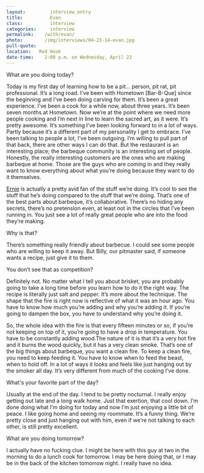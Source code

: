 ```yaml
---
layout:         interview_entry
title:          Evan
class:          interview
categories:     interview
permalink:    /with/evan/
photo:        /img/interviews/04-23-14-evan.jpg
pull-quote:
location:   Red Hook
date-time:    2:00 p.m. on Wednesday, April 22
---
```


<p class="question">What are you doing today?</p>
<p>Today is my first day of learning how to be a pit… person, pit rat, pit professional. It’s a long road. I’ve been with Hometown [Bar-B-Que] since the beginning and I’ve been doing carving for them. It’s been a great experience. I’ve been a cook for a while now, about three years. It’s been seven months at Hometown. Now we’re at the point where we need more people cooking and I’m next in line to learn the sacred art, as it were. It’s pretty awesome. It’s something I’ve been looking forward to in a lot of ways. Partly because it’s a different part of my personality I get to embrace. I’ve been talking to people a lot, I’ve been outgoing. I’m willing to pull part of that back, there are other ways I can do that. But the restaurant is an interesting place; the barbeque community is an interesting set of people. Honestly, the really interesting customers are the ones who are making barbeque at home. Those are the guys who are coming in and they really want to know everything about what you’re doing because they want to do it themselves.</p>

<p><a href="/with/ernie">Ernie</a> is actually a pretty avid fan of the stuff we’re doing. It’s cool to see the stuff that he’s doing compared to the stuff that we’re doing. That’s one of the best parts about barbeque, it’s collaborative. There’s no hiding any secrets, there’s no pretension even, at least not in the circles that I’ve been running in. You just see a lot of really great people who are into the food they’re making.</p>

<p class="question">Why is that?</p>
<p>There’s something really friendly about barbecue. I could see some people who are willing to keep it away. But Billy, our pitmaster said, if someone wants a recipe, just give it to them.</p>

<p class="question">You don’t see that as competition?</p>
<p>Definitely not. No matter what I tell you about brisket, you are probably going to take a long time before you learn how to do it the right way. The recipe is literally just salt and pepper. It’s more about the technique. The shape that the fire is right now is reflective of what it was an hour ago. You have to know how much you’re adding and why you’re adding it. If you’re going to dampen the box, you have to understand why you’re doing it.</p>

<p>So, the whole idea with the fire is that every fifteen minutes or so, if you’re not keeping on top of it, you’re going to have a drop in temperature. You have to be constantly adding wood.The nature of it is that it’s a very hot fire and it burns the wood quickly, but it has a very clean smoke. That’s one of the big things about barbeque, you want a clean fire. To keep a clean fire, you need to keep feeding it. You have to know when to feed the beast, when to hold off. In a lot of ways it looks and feels like just hanging out by the smoker all day. It’s very different from much of the cooking I’ve done.</p>

<p class="question">What's your favorite part of the day?</p>
<p>Usually at the end of the day. I tend to be pretty nocturnal. I really enjoy getting out late and a long walk home. Just that exertion, that cool down. I’m done doing what I’m doing for today and now I’m just enjoying a little bit of peace. I like going home and seeing my roommate. It’s a funny thing. We’re pretty close and just hanging out with him, even if we’re not talking to each other, is still pretty excellent.</p>

<p class="question">What are you doing tomorrow?</p>
<p>I actually have no fucking clue. I might be here with this guy at two in the morning to do a lunch cook for tomorrow. I may be here doing that, or I may be in the back of the kitchen tomorrow night. I really have no idea.</p>